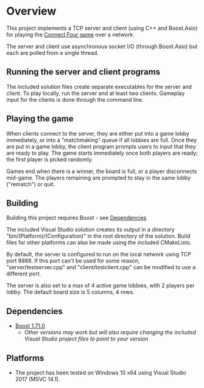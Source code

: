 # Overview

This project implements a TCP server and client (using C++ and Boost.Asio) for playing the [Connect Four game](https://en.wikipedia.org/wiki/Connect_Four) over a network.

The server and client use asynchronous socket I/O (through Boost.Asio) but each are polled from a single thread.

## Running the server and client programs

The included solution files create separate executables for the server and client. To play locally, run the server and at least two clients. Gameplay input for the clients is done through the command line.

## Playing the game

When clients connect to the server, they are either put into a game lobby immediately, or into a "matchmaking" queue if all lobbies are full. Once they are put in a game lobby, the client program prompts users to input that they are ready to play. The game starts immediately once both players are ready; the first player is picked randomly.

Games end when there is a winner, the board is full, or a player disconnects mid-game. The players remaining are prompted to stay in the same lobby ("rematch") or quit. 

## Building

Building this project requires Boost - see [Dependencies](#dependencies)

The included Visual Studio solution creates its output in a directory "bin/(Platform)/(Configuration)" in the root directory 
of the solution. 
Build files for other platforms can also be made using the included CMakeLists.

By default, the server is configured to run on the local network using TCP port 8888. If this port can't be used for some reason, "server/testserver.cpp" and "client/testclient.cpp" can be modified to use a different port.

The server is also set to a max of 4 active game lobbies, with 2 players per lobby. The default board size is 5 columns, 4 rows.

## Dependencies

- [Boost 1.71.0](https://www.boost.org/users/history/version_1_71_0.html)
    - *Other versions may work but will also require changing the included Visual Studio project files to point to your version*
    
## Platforms

- The project has been tested on Windows 10 x64 using Visual Studio 2017 (MSVC 14.1).
